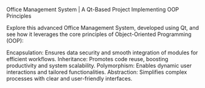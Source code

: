 Office Management System | A Qt-Based Project Implementing OOP Principles

Explore this advanced Office Management System, developed using Qt, and see how it leverages the core principles of Object-Oriented Programming (OOP):

Encapsulation: Ensures data security and smooth integration of modules for efficient workflows.
Inheritance: Promotes code reuse, boosting productivity and system scalability.
Polymorphism: Enables dynamic user interactions and tailored functionalities.
Abstraction: Simplifies complex processes with clear and user-friendly interfaces.

